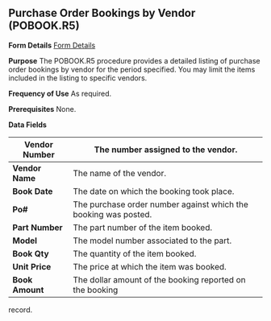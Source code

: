 ## Purchase Order Bookings by Vendor (POBOOK.R5)
<PageHeader />

**Form Details**
[Form Details](../POBOOK-R5-1/README.md)

**Purpose**
The POBOOK.R5 procedure provides a detailed listing of purchase order bookings
by vendor for the period specified. You may limit the items included in the
listing to specific vendors.

**Frequency of Use**
As required.

**Prerequisites**
None.

**Data Fields**

| **Vendor Number** | The number assigned to the vendor.                              |
| ----------------- | --------------------------------------------------------------- |
| **Vendor Name**   | The name of the vendor.                                         |
| **Book Date**     | The date on which the booking took place.                       |
| **Po#**           | The purchase order number against which the booking was posted. |
| **Part Number**   | The part number of the item booked.                             |
| **Model**         | The model number associated to the part.                        |
| **Book Qty**      | The quantity of the item booked.                                |
| **Unit Price**    | The price at which the item was booked.                         |
| **Book Amount**   | The dollar amount of the booking reported on the booking        |
record.

<badge text= "Version 8.10.57 " vertical="middle" />

<PageFooter />
